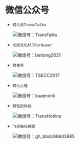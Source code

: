 # 微信公众号

- `跨儿说TransTalks`

  ![微信号：TransTalks](https://open.weixin.qq.com/qr/code?username=TransTalks)

- `北同文化AllForQueer`

  ![微信号：beitong2021](https://open.weixin.qq.com/qr/code?username=beitong2021)

- `跨青年`

  ![微信号：TSECC2017](https://open.weixin.qq.com/qr/code?username=TSECC2017)

- `跨儿心理`

  ![微信号：kuaerxinli](https://open.weixin.qq.com/qr/code?username=kuaerxinli)

- `跨性别热线`

  ![微信号：TransHotline](https://open.weixin.qq.com/qr/code?username=TransHotline)

- `飞天猫兄弟盟`

  ![微信号：gh_bbdc988d3885](https://open.weixin.qq.com/qr/code?username=gh_bbdc988d3885)
